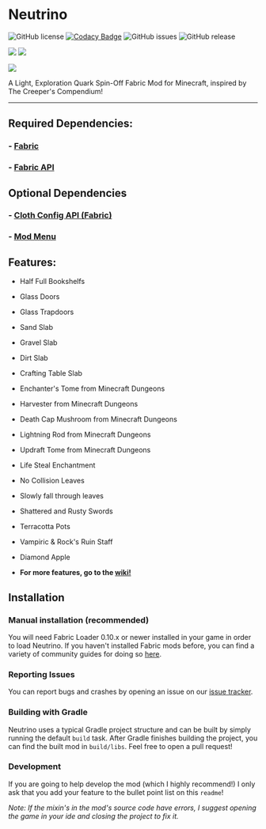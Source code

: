 # Neutrino

![GitHub license](https://img.shields.io/github/license/frostwizard4/neutrino.svg)
[![Codacy Badge](https://app.codacy.com/project/badge/Grade/77654914cd7040fd87cbcf12daaf0d49)](https://www.codacy.com/gh/FrostWizard4/Neutrino/dashboard?utm_source=github.com&amp;utm_medium=referral&amp;utm_content=FrostWizard4/Neutrino&amp;utm_campaign=Badge_Grade)
![GitHub issues](https://img.shields.io/github/issues/frostwizard4/neutrino.svg)
![GitHub release](https://img.shields.io/github/v/release/frostwizard4/neutrino?include_prereleases)

[![](http://cf.way2muchnoise.eu/versions//For%20MC_neutrino_all.svg)](https://github.com/Frostwizard4/Neutrino/releases)
[![](http://cf.way2muchnoise.eu/neutrino.svg)](https://www.curseforge.com/minecraft/mc-mods/neutrino)

[![](https://i.imgur.com/S2a8uqH.png)](https://discord.gg/2Y42CUKXBx)

A Light, Exploration Quark Spin-Off Fabric Mod for Minecraft, inspired by The Creeper's Compendium!

---
## Required Dependencies:

### - [Fabric](https://fabricmc.net/use/)
### -  [Fabric API](https://www.curseforge.com/minecraft/mc-mods/fabric-api)

## Optional Dependencies

### -  [Cloth Config API (Fabric)](https://www.curseforge.com/minecraft/mc-mods/cloth-config)
### -  [Mod Menu](https://www.curseforge.com/minecraft/mc-mods/modmenu)

## Features:
 
  - Half Full Bookshelfs
  - Glass Doors
  - Glass Trapdoors
  - Sand Slab
  - Gravel Slab
  - Dirt Slab
  - Crafting Table Slab
  - Enchanter's Tome from Minecraft Dungeons
  - Harvester from Minecraft Dungeons
  - Death Cap Mushroom from Minecraft Dungeons
  - Lightning Rod from Minecraft Dungeons
  - Updraft Tome from Minecraft Dungeons
  - Life Steal Enchantment
  - No Collision Leaves
  - Slowly fall through leaves
  - Shattered and Rusty Swords
  - Terracotta Pots
  - Vampiric & Rock's Ruin Staff
  - Diamond Apple

  - **For more features, go to the [wiki!](https://github.com/FrostWizard4/Neutrino/wiki)**
## Installation

### Manual installation (recommended)

You will need Fabric Loader 0.10.x or newer installed in your game in order to load Neutrino. If you haven't installed
Fabric mods before, you can find a variety of community guides for doing so [here](https://fabricmc.net/wiki/install).

### Reporting Issues

You can report bugs and crashes by opening an issue on our [issue tracker](https://github.com/frostwizard4/neutrino/issues).

### Building with Gradle

Neutrino uses a typical Gradle project structure and can be built by simply running the default `build` task. After Gradle
finishes building the project, you can find the built mod in `build/libs`. Feel free to open a pull request!

### Development

If you are going to help develop the mod (which I highly recommend!) I only ask that you add your feature to the bullet point list
on this `readme`!

_Note: If the mixin's in the mod's source code have errors, I suggest opening the game in your ide and closing the project to fix it._
